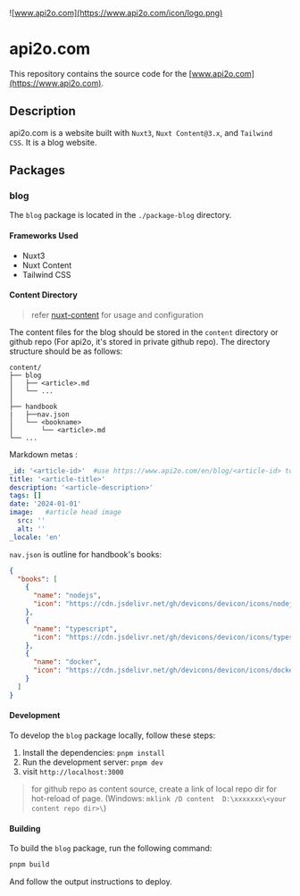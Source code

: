 ![www.api2o.com](https://www.api2o.com/icon/logo.png)


# api2o.com
This repository contains the source code for the [www.api2o.com](https://www.api2o.com).

## Description

api2o.com is a website built with `Nuxt3`, `Nuxt Content@3.x`, and `Tailwind CSS`. It is a blog website.

## Packages

### blog

The `blog` package is located in the `./package-blog` directory. 

#### Frameworks Used
- Nuxt3
- Nuxt Content
- Tailwind CSS


#### Content Directory 
> refer [nuxt-content](https://content.nuxt.com/docs/getting-started) for usage and configuration

The content files for the blog should be stored in the `content` directory or github repo (For api2o, it's stored in private github repo). The directory structure should be as follows:

```
content/
├── blog
│   ├── <article>.md
│   └── ...
│
├── handbook
|   ├──nav.json           
│   └── <bookname>
│       └── <article>.md
└── ...
```

Markdown metas :
```yaml
_id: '<article-id>'  #use https://www.api2o.com/en/blog/<article-id> to visit
title: '<article-title>'
description: '<article-description>'
tags: []
date: '2024-01-01'
image:   #article head image
  src: ''   
  alt: ''
_locale: 'en'
```

`nav.json` is outline for handbook's books:
```json
{
  "books": [
    {
      "name": "nodejs",
      "icon": "https://cdn.jsdelivr.net/gh/devicons/devicon/icons/nodejs/nodejs-original.svg"
    },
    {
      "name": "typescript",
      "icon": "https://cdn.jsdelivr.net/gh/devicons/devicon/icons/typescript/typescript-original.svg"
    },
    {
      "name": "docker",
      "icon": "https://cdn.jsdelivr.net/gh/devicons/devicon/icons/docker/docker-original.svg"
    }
  ]
}
```
#### Development

To develop the `blog` package locally, follow these steps:

1.  Install the dependencies: `pnpm install`
2.  Run the development server: `pnpm dev`
3.  visit `http://localhost:3000`
  

> for github repo as content source,  create a link of local repo dir for hot-reload of page. (Windows: ` mklink /D content  D:\xxxxxxx\<your content repo dir>\ `)



#### Building

To build the `blog` package, run the following command:

```bash
pnpm build
```
And follow the output instructions to deploy.

